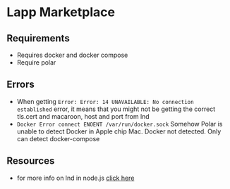 # Lapp Marketplace

## Requirements
- Requires docker and docker compose
- Require polar

## Errors
- When getting `Error: Error: 14 UNAVAILABLE: No connection established` error, it means that you might not be getting the correct tls.cert and macaroon, host and port from lnd 
- `Docker Error connect ENOENT /var/run/docker.sock` Somehow Polar is unable to detect Docker in Apple chip Mac. Docker not detected. Only can detect docker-compose

## Resources
- for more info on lnd in node.js [click here](https://github.com/lightningnetwork/lnd/blob/master/docs/grpc/javascript.md)